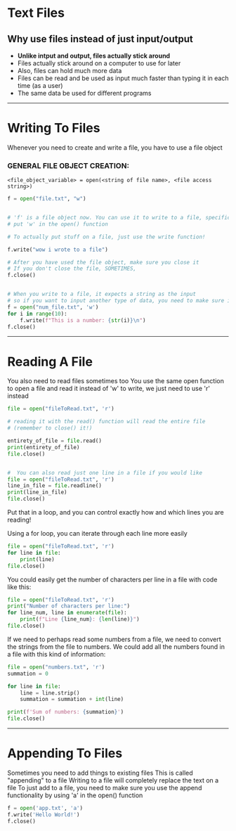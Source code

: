 # Text Files

## Why use files instead of just input/output

- **Unlike intput and output, files actually stick around**
- Files actually stick around on a computer to use for later
- Also, files can hold much more data
- Files can be read and be used as input much faster than typing it in each time (as a user)
- The same data be used for different programs

-----------------

# Writing To Files



Whenever you need to create and write a file, you have to use a file object

### GENERAL FILE OBJECT CREATION:
```
<file_object_variable> = open(<string of file name>, <file access string>)
```

```python
f = open("file.txt", "w")


# 'f' is a file object now. You can use it to write to a file, specifically since be
# put 'w' in the open() function

# To actually put stuff on a file, just use the write function!

f.write("wow i wrote to a file")

# After you have used the file object, make sure you close it
# If you don't close the file, SOMETIMES,
f.close()


# When you write to a file, it expects a string as the input
# so if you want to input another type of data, you need to make sure it is converted to a string
f = open("num_file.txt", 'w')
for i in range(10):
    f.write(f"This is a number: {str(i)}\n")
f.close()

```


--------

# Reading A File



You also need to read files sometimes too
You use the same open function to open a file and read it
instead of 'w' to write, we just need to use 'r' instead

```python
file = open("fileToRead.txt", 'r')

# reading it with the read() function will read the entire file
# (remember to close() it!)

entirety_of_file = file.read()
print(entirety_of_file)
file.close()


#  You can also read just one line in a file if you would like
file = open("fileToRead.txt", 'r')
line_in_file = file.readline()
print(line_in_file)
file.close()
```

Put that in a loop, and you can control exactly how and which lines you are reading!


Using a for loop, you can iterate through each line more easily

```python
file = open("fileToRead.txt", 'r')
for line in file:
    print(line)
file.close()
```

You could easily get the number of characters per line in a file with code like this:
```python
file = open("fileToRead.txt", 'r')
print("Number of characters per line:")
for line_num, line in enumerate(file):
    print(f"Line {line_num}: {len(line)}")
file.close()
```

If we need to perhaps read some numbers from a file,
we need to convert the strings from the file to numbers.
We could add all the numbers found in a file with this kind of information:

```python
file = open("numbers.txt", 'r')
summation = 0

for line in file:
    line = line.strip()
    summation = summation + int(line)

print(f'Sum of numbers: {summation}')
file.close()
```



-------

# Appending To Files



Sometimes you need to add things to existing files
This is called "appending" to a file
Writing to a file will completely replace the text on a file
To just add to a file, you need to make sure you use the append functionality
by using 'a' in the open() function

```python
f = open('app.txt', 'a')
f.write('Hello World!')
f.close()

```






